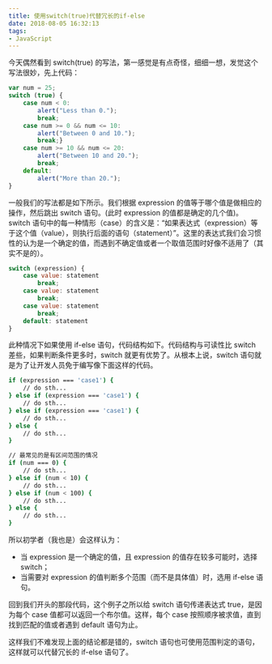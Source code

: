 ```yaml
---
title: 使用switch(true)代替冗长的if-else
date: 2018-08-05 16:32:13
tags:
- JavaScript
---
```


今天偶然看到 switch(true) 的写法，第一感觉是有点奇怪，细细一想，发觉这个写法很妙，先上代码：

```javascript
var num = 25;
switch (true) {
    case num < 0:
        alert("Less than 0.");
        break;
    case num >= 0 && num <= 10:
        alert("Between 0 and 10.");
        break;}
    case num >= 10 && num <= 20:
        alert("Between 10 and 20.");
        break;
    default:
        alert("More than 20.");
}
```

<!-- more -->
一般我们的写法都是如下所示。我们根据 expression 的值等于哪个值是做相应的操作，然后跳出 switch 语句。(此时 expression 的值都是确定的几个值)。switch 语句中的每一种情形（case）的含义是：“如果表达式（expression）等于这个值（value），则执行后面的语句（statement）”。这里的表达式我们会习惯性的认为是一个确定的值，而遇到不确定值或者一个取值范围时好像不适用了（其实不是的）。

```javascript
switch (expression) {
    case value: statement
        break;
    case value: statement
        break;
    case value: statement
        break;
    default: statement
}
```

此种情况下如果使用 if-else 语句，代码结构如下。代码结构与可读性比 switch 差些，如果判断条件更多时，switch 就更有优势了。从根本上说，switch 语句就是为了让开发人员免于编写像下面这样的代码。

```bash
if (expression === 'case1') {
    // do sth...
} else if (expression === 'case1') {
    // do sth...
} else if (expression === 'case1') {
    // do sth...
} else {
    // do sth...
}

// 最常见的是有区间范围的情况
if (num === 0) {
    // do sth...
} else if (num < 10) {
    // do sth...
} else if (num < 100) {
    // do sth...
} else {
    // do sth...
}
```

所以初学者（我也是）会这样认为：

- 当 expression 是一个确定的值，且 expression 的值存在较多可能时，选择 switch；
- 当需要对 expression 的值判断多个范围（而不是具体值）时，选用 if-else 语句。

回到我们开头的那段代码，这个例子之所以给 switch 语句传递表达式 true，是因为每个 case 值都可以返回一个布尔值。这样，每个 case 按照顺序被求值，直到找到匹配的值或者遇到 default 语句为止。

这样我们不难发现上面的结论都是错的，switch 语句也可使用范围判定的语句，这样就可以代替冗长的 if-else 语句了。
